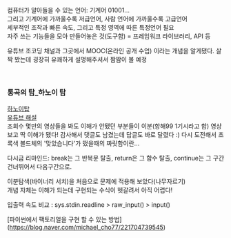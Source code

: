 컴퓨터가 알아들을 수 있는 언어: 기계어 01001...      
그리고 기계어에 가까울수록 저급언어, 사람 언어에 가까울수록 고급언어     
세부적인 조작과 빠른 속도, 그리고 특정 영역에 따른 특정언어 필요    
자주 쓰는 기능들을 모아 만들어놓은 것(도구함) = 프레임워크 라이브러리, API 등    

유튜브 조코딩 채널과 그곳에서 MOOC(온라인 공개 수업) 이라는 개념을 알게됐다. 살짝 봤는데 굉장히 유쾌하게 설명해주셔서 짬짬이 볼 예정   

<br>

### 통곡의 탑_하노이 탑
[하노이탑](https://www.notion.so/185deedd2003429caf7693b4dffe5185)   
[유튜브 해설](https://www.youtube.com/watch?v=qLJ3kHIuOKY&ab_channel=%EA%B3%A0%EB%94%B4%EB%94%B4)     
조회수 몇만의 영상들을 봐도 이해가 안됐던 부분들이 이분(항해99 1기시라고 함) 영상보고 딱 이해가 됐다! 감사해서 댓글도 남겼는데 답글도 바로 달렸다 :) 
다시 도전해서 초록색 볼드체의 '맞았습니다'가 떴을때의 짜릿함이란...

다시금 리마인드: break는 그 반복문 탈출, return은 그 함수 탈출, continue는 그 구간 건너뛰어서 다음구간으로.

이분탐색(바이너리 서치)을 처음으로 문제에 적용해 보았다(나무자르기)      
개념 자체는 이해가 되는데 구현되는 수식이 헷갈려서 아직 어렵다!    

입출력 속도 비교 : sys.stdin.readline > raw_input() > input()   

[파이썬에서 팩토리얼을 구현 할 수 있는 방법] (https://blog.naver.com/michael_cho77/221704739545)   
